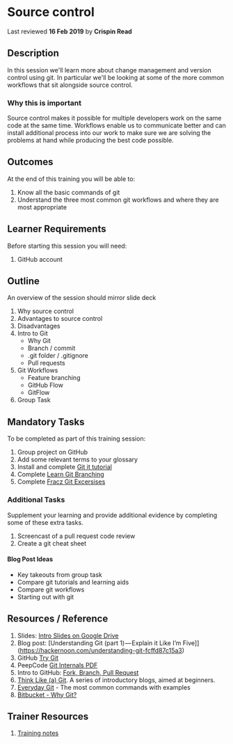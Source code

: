 # Source control
Last reviewed **16 Feb 2019** by **Crispin Read**

## Description
In this session we'll learn more about change management and version control using git. In particular we'll be looking at some of the more common workflows that sit alongside source control.

### Why this is important
Source control makes it possible for multiple developers work on the same code at the same time. Workflows enable us to communicate better and can install additional process into our work to make sure we are solving the problems at hand while producing the best code possible.

## Outcomes

At the end of this training you will be able to:
  1. Know all the basic commands of git
  1. Understand the three most common git workflows and where they are most appropriate

## Learner Requirements
Before starting this session you will need:
  1. GitHub account

## Outline
An overview of the session should mirror slide deck
  1. Why source control
  1. Advantages to source control
  1. Disadvantages
  1. Intro to Git
      - Why Git
      - Branch / commit
      - .git folder / .gitignore
      - Pull requests
  1. Git Workflows
      - Feature branching
      - GitHub Flow
      - GitFlow
  1. Group Task

## Mandatory Tasks
To be completed as part of this training session:
  1. Group project on GitHub
  1. Add some relevant terms to your glossary
  1. Install and complete [Git it tutorial](https://github.com/jlord/git-it-electron)
  1. Complete [Learn Git Branching](https://learngitbranching.js.org/)
  1. Complete [Fracz Git Excersises](https://gitexercises.fracz.com/)

### Additional Tasks
Supplement your learning and provide additional evidence by completing some of these extra tasks.

  1. Screencast of a pull request code review
  1. Create a git cheat sheet

#### Blog Post Ideas
  - Key takeouts from group task
  - Compare git tutorials and learning aids
  - Compare git workflows
  - Starting out with git

## Resources / Reference

  1. Slides: [Intro Slides on Google Drive](https://docs.google.com/presentation/d/157QYGIQha9d22va8I5gUiUdZXQeDXml2GwFHP2GS7bU/edit#slide=id.p)
  1. Blog post: [Understanding Git (part 1) — Explain it Like I’m Five]](https://hackernoon.com/understanding-git-fcffd87c15a3)
  1. GitHub [Try Git](https://try.github.io/)
  1. PeepCode [Git Internals PDF](https://github.com/pluralsight/git-internals-pdf)
  1. Intro to GitHub: [Fork, Branch, Pull Request](http://gun.io/blog/how-to-github-fork-branch-and-pull-request/)
  1. [Think Like (a) Git](http://think-like-a-git.net/). A series of introductory blogs, aimed at beginners.
  1. [Everyday Git](http://www.kernel.org/pub/software/scm/git/docs/everyday.html) - The most common commands with examples
  1. [Bitbucket - Why Git?](https://www.atlassian.com/git/tutorials/why-git)


## Trainer Resources

  1. [Training notes](https://docs.google.com/document/d/1EFupWEre6Peep3Xbvj7hJhh-C96Yocf8UgAk8bYV8iU/edit#)
